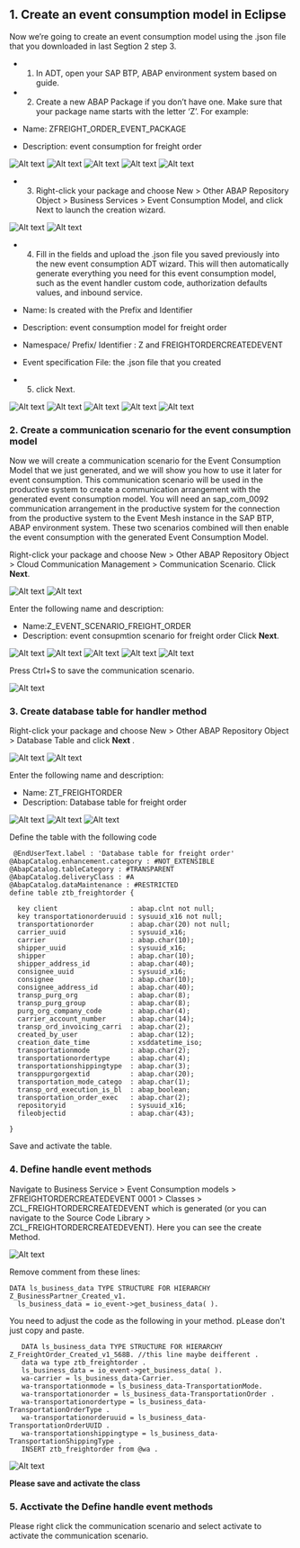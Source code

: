 
## 1. Create an event consumption model in Eclipse

Now we’re going to create an event consumption model using the .json file that you downloaded in last Segtion 2 step 3.

- 1. In ADT, open your SAP BTP, ABAP environment system based on guide.

- 2.	Create a new ABAP Package if you don’t have one. Make sure that your package name starts with the letter ‘Z’.  For example:

- Name: ZFREIGHT_ORDER_EVENT_PACKAGE
- Description: event consumption for freight order

![Alt text](img/image.png)
![Alt text](img/image-1.png)
![Alt text](img/image-2.png)
![Alt text](img/image-3.png)
![Alt text](img/image-4.png)

- 3.  Right-click your package and choose New > Other ABAP Repository Object > Business Services > Event Consumption Model, and click Next to launch the creation wizard.

![Alt text](img/image-5.png)
![Alt text](img/image-6.png)

- 4. Fill in the fields and upload the .json file you saved previously into the new event consumption ADT wizard. This will then automatically generate everything you need for this event consumption model, such as the event handler custom code, authorization defaults values, and inbound service.

- Name: Is created with the Prefix and Identifier 
- Description: event consumption model for freight order
- Namespace/ Prefix/ Identifier : Z and FREIGHTORDERCREATEDEVENT
- Event specification File: the .json file that you created
- 5. click Next.

![Alt text](img/image-7.png)
![Alt text](img/image-8.png)
![Alt text](img/image-9.png)
![Alt text](img/image-10.png)
![Alt text](img/image-11.png)

### 2. Create a communication scenario for the event consumption model

Now we will create a communication scenario for the Event Consumption Model that we just generated, and we will show you how to use it later for event consumption. This communication scenario will be used in the productive system to create a communication arrangement with the generated event consumption model. You will need an sap_com_0092 communication arrangement in the productive system for the connection from the productive system to the Event Mesh instance in the SAP BTP, ABAP environment system. These two scenarios combined will then enable the event consumption with the generated Event Consumption Model.

Right-click your package and choose New > Other ABAP Repository Object > Cloud Communication Management > Communication Scenario. Click **Next**.

![Alt text](img/image-12.png)
![Alt text](img/image-13.png)

Enter the following name and description:

- Name:Z_EVENT_SCENARIO_FREIGHT_ORDER
- Description: event consupmtion scenario for freight order
Click **Next**.

![Alt text](img/image-14.png)
![Alt text](img/image-15.png)
![Alt text](img/image-16.png)
![Alt text](img/image-17.png)
![Alt text](img/image-18.png)

Press Ctrl+S to save the communication scenario.

![Alt text](img/image-19.png)

### 3. Create database table for handler method
Right-click your package and choose New > Other ABAP Repository Object > Database Table and click **Next** .

![Alt text](img/image-20.png)
![Alt text](img/image-21.png)

Enter the following name and description:

- Name: ZT_FREIGHTORDER
- Description: Database table for freight order

![Alt text](img/image-22.png)
![Alt text](img/image-23.png)
![Alt text](img/image-24.png)

Define the table with the following code

``` 
 @EndUserText.label : 'Database table for freight order'
@AbapCatalog.enhancement.category : #NOT_EXTENSIBLE
@AbapCatalog.tableCategory : #TRANSPARENT
@AbapCatalog.deliveryClass : #A
@AbapCatalog.dataMaintenance : #RESTRICTED
define table ztb_freightorder {

  key client                  : abap.clnt not null;
  key transportationorderuuid : sysuuid_x16 not null;
  transportationorder         : abap.char(20) not null;
  carrier_uuid                : sysuuid_x16;
  carrier                     : abap.char(10);
  shipper_uuid                : sysuuid_x16;
  shipper                     : abap.char(10);
  shipper_address_id          : abap.char(40);
  consignee_uuid              : sysuuid_x16;
  consignee                   : abap.char(10);
  consignee_address_id        : abap.char(40);
  transp_purg_org             : abap.char(8);
  transp_purg_group           : abap.char(8);
  purg_org_company_code       : abap.char(4);
  carrier_account_number      : abap.char(14);
  transp_ord_invoicing_carri  : abap.char(2);
  created_by_user             : abap.char(12);
  creation_date_time          : xsddatetime_iso;
  transportationmode          : abap.char(2);
  transportationordertype     : abap.char(4);
  transportationshippingtype  : abap.char(3);
  transppurgorgextid          : abap.char(20);
  transportation_mode_catego  : abap.char(1);
  transp_ord_execution_is_bl  : abap_boolean;
  transportation_order_exec   : abap.char(2);
  repositoryid                : sysuuid_x16;
  fileobjectid                : abap.char(43);

}
```

Save and activate the table.

### 4. Define handle event methods


Navigate to Business Service > Event Consumption models > ZFREIGHTORDERCREATEDEVENT           0001 > Classes > ZCL_FREIGHTORDERCREATEDEVENT which is generated (or you can navigate to the Source Code Library > ZCL_FREIGHTORDERCREATEDEVENT). Here you can see the create Method.

![Alt text](img/image-25.png)

Remove comment from these lines:

```  
DATA ls_business_data TYPE STRUCTURE FOR HIERARCHY Z_BusinessPartner_Created_v1.      
  ls_business_data = io_event->get_business_data( ).
```
You need to adjust the code as the following in your method. pLease don't just copy and paste.

```
   DATA ls_business_data TYPE STRUCTURE FOR HIERARCHY Z_FreightOrder_Created_v1_568B. //this line maybe deifferent .
   data wa type ztb_freightorder .
   ls_business_data = io_event->get_business_data( ).
   wa-carrier = ls_business_data-Carrier.
   wa-transportationmode = ls_business_data-TransportationMode.
   wa-transportationorder = ls_business_data-TransportationOrder .
   wa-transportationordertype = ls_business_data-TransportationOrderType .
   wa-transportationorderuuid = ls_business_data-TransportationOrderUUID .
   wa-transportationshippingtype = ls_business_data-TransportationShippingType .
   INSERT ztb_freightorder from @wa .
```
![Alt text](img/image-26.png)

**Please save and activate the class**

### 5. Acctivate the  Define handle event methods

Please right click the communication scenario and select activate to activate the communication scenario.







